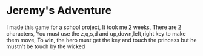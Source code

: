 # Jeremy's Adventure
I made this game for a school project,
It took me 2 weeks,
There are 2 characters,
You must use the z,q,s,d and up,down,left,right key to make them move,
To win, the hero must get the key and touch the princess but he mustn't be touch by the wicked
